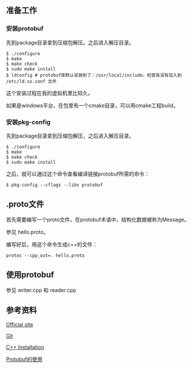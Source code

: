 ## 准备工作

### 安装protobuf

先到package目录拿到压缩包解压。之后进入解压目录。

```
$ ./configure
$ make
$ make check
$ sudo make install
$ ldconfig # protobuf库默认安装到了：/usr/local/include，检查有没有加入到 /etc/ld.so.conf 文件
```

这个安装过程在我的虚拟机里比较久。

如果是windows平台，在包里有一个cmake目录，可以用cmake工程build。

### 安装pkg-config

先到package目录拿到压缩包解压，之后进入解压目录。


```shell
$ ./configure
$ make
$ make check
$ sudo make install
```

之后，就可以通过这个命令查看编译链接protobuf所需的命令：

```
$ pkg-config --cflags --libs protobuf
```

## .proto文件

首先需要编写一个proto文件，在protobuf术语中，结构化数据被称为Message。

参见 hello.proto。

编写好后，用这个命令生成c++的文件：

```
protoc --cpp_out=. hello.proto
```

## 使用protobuf

参见 writer.cpp 和 reader.cpp

## 参考资料

[Official site](https://developers.google.cn/protocol-buffers/)

[Git](https://github.com/google/protobuf)

[C++ Installation](https://github.com/google/protobuf/blob/master/src/README.md)

[Protobuf的使用](https://www.ibm.com/developerworks/cn/linux/l-cn-gpb/index.html)
